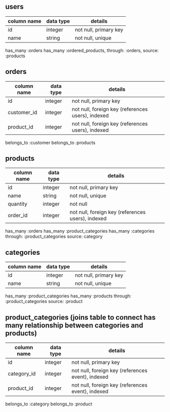 ## users
| column name     | data type  | details  
|-----------------|------------|------------------------
| id              | integer    | not null, primary key
| name            | string     | not null, unique  

has_many :orders 
has_many :ordered_products,
through: :orders,
source: :products

## orders
| column name     | data type  | details  
|-----------------|------------|------------------------
| id              | integer    | not null, primary key
| customer_id     | integer    | not null, foreign key (references users), indexed
| product_id      | integer    | not null, foreign key (references users), indexed

belongs_to :customer
belongs_to :products

## products
| column name       | data type  | details  
|-------------------|------------|------------------------
| id                | integer    | not null, primary key
| name              | string     | not null, unique
| quantity          | integer    | not null
| order_id          | integer    | not null, foreign key (references users), indexed

has_many :orders 
has_many :product_categories
has_many :categories 
through: :product_categories
source: category

## categories
| column name     | data type  | details  
|-----------------|------------|------------------------
| id              | integer    | not null, primary key
| name            | string     | not null, unique

has_many :product_categories 
has_many :products
through: :product_categories 
source: :product

## product_categories (joins table to connect has many relationship between categories and products)
| column name     | data type  | details  
|-----------------|------------|------------------------
| id              | integer    | not null, primary key
| category_id     | integer    | not null, foreign key (references event), indexed
| product_id      | integer    | not null, foreign key (references event), indexed

belongs_to :category
belongs_to :product 
